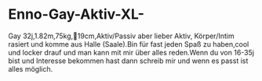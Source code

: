 # Enno-Gay-Aktiv-XL-
Gay 32j,1.82m,75kg,🍌19cm,Aktiv/Passiv aber lieber Aktiv, Körper/Intim rasiert und komme aus Halle (Saale).Bin für fast jeden Spaß zu haben,cool und locker drauf und man kann mit mir über alles reden.Wenn du von 16-35j bist und Interesse bekommen hast dann schreib mir und wenn es passt ist alles möglich.
